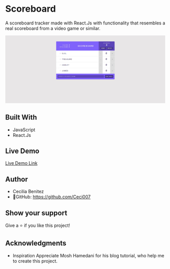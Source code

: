 # Scoreboard

A scoreboard tracker made with React.Js with functionality that resembles a real scoreboard from a video game or similar. 
  
![screenshot](./app_screenshot.png) 

## Built With
- JavaScript
- React.Js

## Live Demo

[Live Demo Link](https://ceci007.github.io/scoreboard)

## Author
- Cecilia Benitez
- 👤GitHub: https://github.com/Ceci007

## Show your support
Give a ⭐️ if you like this project!

## Acknowledgments
- Inspiration
Appreciate Mosh Hamedani for his blog tutorial, who help me to create this project.
